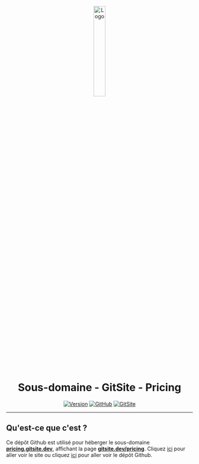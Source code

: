 <div align="center">
  <a href="https://pricing.gitsite.dev"><img src="https://gitsite.dev/images/gitsite.png" alt="Logo" width="25%" height="auto"></a>

# Sous-domaine - GitSite - Pricing
  [![Version](https://img.shields.io/badge/Version%20:-v1.0-6479ee?labelColor=23272A)](https://pricing.gitsite.dev)
  [![GitHub](https://img.shields.io/badge/20syldev-333333?logo=Github&logoColor=white)](https://github.com/20syldev)
  [![GitSite](https://img.shields.io/badge//gitsite-3857ab)](https://github.com/20syldev/gitsite)
</div>

---

## Qu'est-ce que c'est ?
Ce dépôt Github est utilisé pour héberger le sous-domaine **[pricing.gitsite.dev](https://pricing.gitsite.dev)**, affichant la page **[gitsite.dev/pricing](https://gitsite.dev/pricing)**.
Cliquez [ici](https://gitsite.dev) pour aller voir le site ou cliquez [ici](https://github.com/20syldev/gitsite) pour aller voir le dépôt Github.

